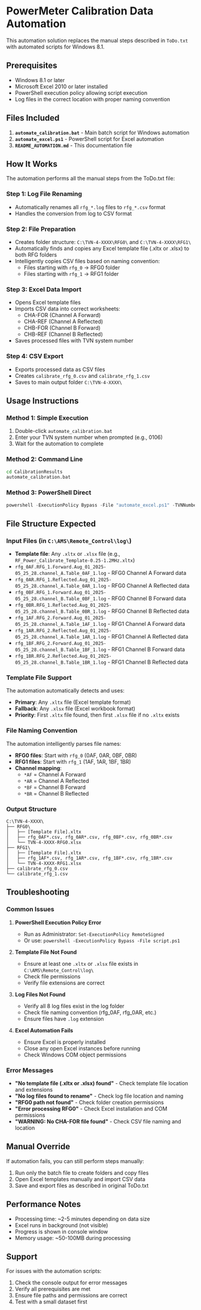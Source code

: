 # PowerMeter Calibration Data Automation

This automation solution replaces the manual steps described in `ToDo.txt` with automated scripts for Windows 8.1.

## Prerequisites

- Windows 8.1 or later
- Microsoft Excel 2010 or later installed
- PowerShell execution policy allowing script execution
- Log files in the correct location with proper naming convention

## Files Included

1. **`automate_calibration.bat`** - Main batch script for Windows automation
2. **`automate_excel.ps1`** - PowerShell script for Excel automation
3. **`README_AUTOMATION.md`** - This documentation file

## How It Works

The automation performs all the manual steps from the ToDo.txt file:

### Step 1: Log File Renaming
- Automatically renames all `rfg_*.log` files to `rfg_*.csv` format
- Handles the conversion from log to CSV format

### Step 2: File Preparation
- Creates folder structure: `C:\TVN-4-XXXX\RFG0\` and `C:\TVN-4-XXXX\RFG1\`
- Automatically finds and copies any Excel template file (.xltx or .xlsx) to both RFG folders
- Intelligently copies CSV files based on naming convention:
  - Files starting with `rfg_0` → RFG0 folder
  - Files starting with `rfg_1` → RFG1 folder

### Step 3: Excel Data Import
- Opens Excel template files
- Imports CSV data into correct worksheets:
  - CHA-FOR (Channel A Forward)
  - CHA-REF (Channel A Reflected) 
  - CHB-FOR (Channel B Forward)
  - CHB-REF (Channel B Reflected)
- Saves processed files with TVN system number

### Step 4: CSV Export
- Exports processed data as CSV files
- Creates `calibrate_rfg_0.csv` and `calibrate_rfg_1.csv`
- Saves to main output folder `C:\TVN-4-XXXX\`

## Usage Instructions

### Method 1: Simple Execution
1. Double-click `automate_calibration.bat`
2. Enter your TVN system number when prompted (e.g., 0106)
3. Wait for the automation to complete

### Method 2: Command Line
```cmd
cd CalibrationResults
automate_calibration.bat
```

### Method 3: PowerShell Direct
```powershell
powershell -ExecutionPolicy Bypass -File "automate_excel.ps1" -TVNNumber "0106" -BasePath "C:\AMS\Remote_Control\log" -OutputPath "C:\TVN-4-0106" -TemplateFile "RF_Power_Calibrate_Template-0.25-1.2MHz.xltx"
```

## File Structure Expected

### Input Files (in `C:\AMS\Remote_Control\log\`)
- **Template file**: Any `.xltx` or `.xlsx` file (e.g., `RF_Power_Calibrate_Template-0.25-1.2MHz.xltx`)
- `rfg_0AF.RFG_1.Forward.Aug_01_2025-05_25_28.channel_A.Table_0AF_1.log` - RFG0 Channel A Forward data
- `rfg_0AR.RFG_1.Reflected.Aug_01_2025-05_25_28.channel_A.Table_0AR_1.log` - RFG0 Channel A Reflected data  
- `rfg_0BF.RFG_1.Forward.Aug_01_2025-05_25_28.channel_B.Table_0BF_1.log` - RFG0 Channel B Forward data
- `rfg_0BR.RFG_1.Reflected.Aug_01_2025-05_25_28.channel_B.Table_0BR_1.log` - RFG0 Channel B Reflected data
- `rfg_1AF.RFG_2.Forward.Aug_01_2025-05_25_28.channel_A.Table_1AF_1.log` - RFG1 Channel A Forward data
- `rfg_1AR.RFG_2.Reflected.Aug_01_2025-05_25_28.channel_A.Table_1AR_1.log` - RFG1 Channel A Reflected data
- `rfg_1BF.RFG_2.Forward.Aug_01_2025-05_25_28.channel_B.Table_1BF_1.log` - RFG1 Channel B Forward data
- `rfg_1BR.RFG_2.Reflected.Aug_01_2025-05_25_28.channel_B.Table_1BR_1.log` - RFG1 Channel B Reflected data

### Template File Support
The automation automatically detects and uses:
- **Primary**: Any `.xltx` file (Excel template format)
- **Fallback**: Any `.xlsx` file (Excel workbook format)
- **Priority**: First `.xltx` file found, then first `.xlsx` file if no `.xltx` exists

### File Naming Convention
The automation intelligently parses file names:
- **RFG0 files**: Start with `rfg_0` (0AF, 0AR, 0BF, 0BR)
- **RFG1 files**: Start with `rfg_1` (1AF, 1AR, 1BF, 1BR)
- **Channel mapping**:
  - `*AF` = Channel A Forward
  - `*AR` = Channel A Reflected
  - `*BF` = Channel B Forward
  - `*BR` = Channel B Reflected

### Output Structure
```
C:\TVN-4-XXXX\
├── RFG0\
│   ├── [Template File].xltx
│   ├── rfg_0AF*.csv, rfg_0AR*.csv, rfg_0BF*.csv, rfg_0BR*.csv
│   └── TVN-4-XXXX-RFG0.xlsx
├── RFG1\
│   ├── [Template File].xltx
│   ├── rfg_1AF*.csv, rfg_1AR*.csv, rfg_1BF*.csv, rfg_1BR*.csv
│   └── TVN-4-XXXX-RFG1.xlsx
├── calibrate_rfg_0.csv
└── calibrate_rfg_1.csv
```

## Troubleshooting

### Common Issues

1. **PowerShell Execution Policy Error**
   - Run as Administrator: `Set-ExecutionPolicy RemoteSigned`
   - Or use: `powershell -ExecutionPolicy Bypass -File script.ps1`

2. **Template File Not Found**
   - Ensure at least one `.xltx` or `.xlsx` file exists in `C:\AMS\Remote_Control\log\`
   - Check file permissions
   - Verify file extensions are correct

3. **Log Files Not Found**
   - Verify all 8 log files exist in the log folder
   - Check file naming convention (rfg_0AF, rfg_0AR, etc.)
   - Ensure files have `.log` extension

4. **Excel Automation Fails**
   - Ensure Excel is properly installed
   - Close any open Excel instances before running
   - Check Windows COM object permissions

### Error Messages

- **"No template file (.xltx or .xlsx) found"** - Check template file location and extensions
- **"No log files found to rename"** - Check log file location and naming
- **"RFG0 path not found"** - Check folder creation permissions
- **"Error processing RFG0"** - Check Excel installation and COM permissions
- **"WARNING: No CHA-FOR file found"** - Check CSV file naming and location

## Manual Override

If automation fails, you can still perform steps manually:

1. Run only the batch file to create folders and copy files
2. Open Excel templates manually and import CSV data
3. Save and export files as described in original ToDo.txt

## Performance Notes

- Processing time: ~2-5 minutes depending on data size
- Excel runs in background (not visible)
- Progress is shown in console window
- Memory usage: ~50-100MB during processing

## Support

For issues with the automation scripts:
1. Check the console output for error messages
2. Verify all prerequisites are met
3. Ensure file paths and permissions are correct
4. Test with a small dataset first 